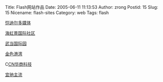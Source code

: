 Title: Flash网站作品
Date: 2005-06-11 11:13:53
Author: zrong
Postid: 15
Slug: 15
Nicename: flash-sites
Category: web
Tags: flash

[恺迪尔多媒体](http://www.bluebit.cn)

[海虹景国际社区](http://www.86jia.com:8080/haihongjing1/index.htm)

[武当国际园](http://www.sycbd.com/%20)

[金色港湾](http://www.goldenharbor.cn/%20)

C[CN华商科技](http://www.ccn1999.com/)

[宜驰主流](http://www.yczl.cn)

